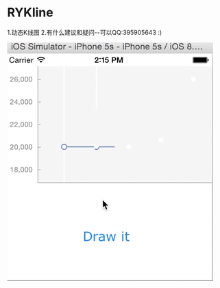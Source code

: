 RYKline
=======
1.动态K线图
2.有什么建议和疑问--可以QQ:395905643 :)

![kline Dynamic Draw](https://github.com/Resory/Images/blob/master/KlineVideo.gif)
